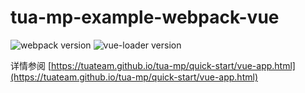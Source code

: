 # tua-mp-example-webpack-vue

![webpack version](https://img.shields.io/badge/webpack-%5E4.12.1-green.svg)
![vue-loader version](https://img.shields.io/badge/vue--loader-%5E15.2.4-green.svg)

详情参阅 [https://tuateam.github.io/tua-mp/quick-start/vue-app.html](https://tuateam.github.io/tua-mp/quick-start/vue-app.html)
